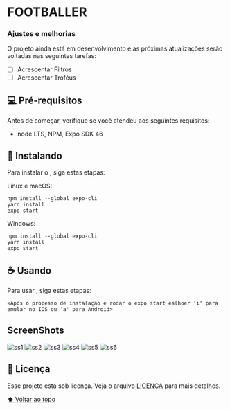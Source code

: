 # FOOTBALLER


### Ajustes e melhorias

O projeto ainda está em desenvolvimento e as próximas atualizações serão voltadas nas seguintes tarefas:

- [ ] Acrescentar Filtros
- [ ] Acrescentar Troféus 

## 💻 Pré-requisitos

Antes de começar, verifique se você atendeu aos seguintes requisitos:
<!---Estes são apenas requisitos de exemplo. Adicionar, duplicar ou remover conforme necessário--->
* node LTS, NPM, Expo SDK 46

## 🚀 Instalando <footballer>

Para instalar o <footballer>, siga estas etapas:

Linux e macOS:
```
npm install --global expo-cli
yarn install
expo start
```

Windows:
```
npm install --global expo-cli
yarn install
expo start
```

## ☕ Usando <footballer>

Para usar <footballer>, siga estas etapas:

```
<Após o processo de instalação e rodar o expo start eslhoer 'i' para emular no IOS ou 'a' para Android>
```

## ScreenShots <footballer>

![ss1](https://github.com/dougb60/Footbaler/tree/dev/screenShots/ss1.png)
![ss2](https://github.com/dougb60/Footbaler/tree/dev/screenShots/ss1.png)
![ss3](https://github.com/dougb60/Footbaler/tree/dev/screenShots/ss1.png)
![ss4](https://github.com/dougb60/Footbaler/tree/dev/screenShots/ss1.png)
![ss5](https://github.com/dougb60/Footbaler/tree/dev/screenShots/ss1.png)
![ss6](https://github.com/dougb60/Footbaler/tree/dev/screenShots/ss1.png)
  
  
## 📝 Licença

Esse projeto está sob licença. Veja o arquivo [LICENÇA](LICENSE.md) para mais detalhes.

[⬆ Voltar ao topo](#nome-do-projeto)<br>
